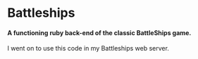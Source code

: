 <h1>Battleships</h1>
<h4>A functioning ruby back-end of the classic BattleShips game.</h4>

I went on to use this code in my Battleships web server.
